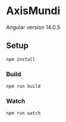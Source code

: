 # AxisMundi

Angular version 14.0.5

## Setup

```
npm install
```

### Build

```
npm run build
```

### Watch

```
npm run watch
```